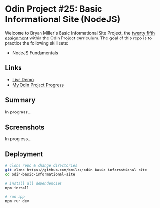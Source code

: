 # Odin Project #25: Basic Informational Site (NodeJS)

Welcome to Bryan Miller's Basic Informational Site Project, the [twenty fifth assignment](https://www.theodinproject.com/lessons/nodejs-basic-informational-site) within the Odin Project curriculum. The goal of this repo is to practice the following skill sets:

- NodeJS Fundamentals

## Links

- [Live Demo]()
- [My Odin Project Progress](https://github.com/bmilcs/odin-project)

## Summary

In progress...

## Screenshots

In progress...

## Deployment

```sh
# clone repo & change directories
git clone https://github.com/bmilcs/odin-basic-informational-site
cd odin-basic-informational-site

# install all dependencies
npm install

# run app
npm run dev
```
